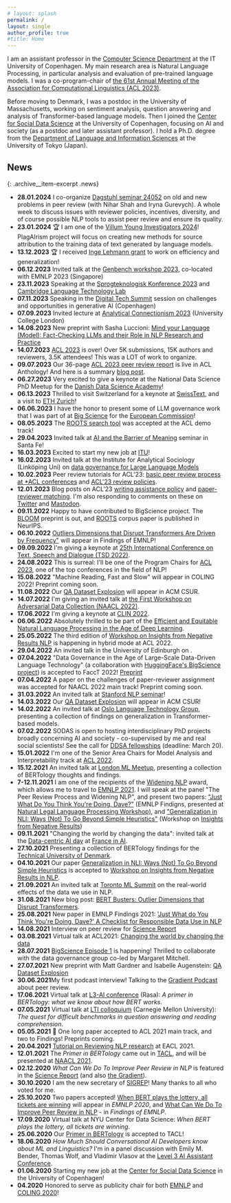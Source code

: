 ```yaml
---
# layout: splash
permalink: /
layout: single
author_profile: true
#title: Home
---
```


<p>I am an assistant professor in the <a href="https://en.itu.dk/Research/Departments/Computer-Science-Department">Computer Science Department</a> at the IT University of Copenhagen. My main research area is Natural Language Processing, in particular analysis and evaluation of pre-trained language models. I was a co-program-chair of <a href="https://2023.aclweb.org/committees/organization/">the 61st Annual Meeting of the Association for Computational Linguistics (ACL 2023)</a>.</p>

<p>Before moving to Denmark, I was a postdoc in the University of Massachusetts, working on sentiment analysis, question answering and analysis of Transformer-based language models. Then I joined the <a href="https://sodas.ku.dk/">Center for Social Data Science</a> at the University of Copenhagen, focusing on AI and society (as a postdoc and later assistant professor). I hold a Ph.D. degree from the <a href="https://www.c.u-tokyo.ac.jp/eng_site/info/academics/grad/lis/">Department of Language and Information Sciences</a> at the University of Tokyo (Japan).</p>

## News

{: .archive__item-excerpt .news}

- **28.01.2024** I co-organize [Dagstuhl seminar 24052](https://dff.dk/en/grants/database/view?period%3Alist=eq8rwx3oar&instrument%3Alist=s7hxawmh1p&filed_method%3Alist=all&SearchableText=) on old and new problems in peer review (with Nihar Shah and Iryna Gurevych). A whole week to discuss issues with reviewer policies, incentives, diversity, and of course possible NLP tools to assist peer review and ensure its quality.  
- **23.01.2024** 🏆 I am one of the [Villum Young Investigators 2024](https://dff.dk/en/grants/database/view?period%3Alist=eq8rwx3oar&instrument%3Alist=s7hxawmh1p&filed_method%3Alist=all&SearchableText=)! PlagAIrism project will focus on creating new methods for source attribution to the training data of text generated by language models. 
- **13.12.2023** 🏆 I received [Inge Lehmann grant](https://dff.dk/en/grants/database/view?period%3Alist=eq8rwx3oar&instrument%3Alist=s7hxawmh1p&filed_method%3Alist=all&SearchableText=) to work on efficiency and generalization! 
- **06.12.2023** Invited talk at the [Genbench workshop 2023](https://genbench.org/workshop/), co-located with EMNLP 2023 (Singapore) 
- **23.11.2023** Speaking at the [Sprogteknologisk Konference 2023](https://cst.ku.dk/kalender/sprogteknologisk-konference-2023/) and [Cambridge Language Technology Lab](https://talks.cam.ac.uk/show/archive/60438)
- **07.11.2023** Speaking in the [Digital Tech Summit](https://event.ing.dk/digitaltechsummit/session/1576137/generative-ai-challenges-and-open-questions) session on challenges and opportunities in generative AI (Copenhagen) 
- **07.09.2023** Invited lecture at [Analytical Connectionism 2023](https://www.ucl.ac.uk/gatsby/analytical-connectionism-2023) (University College London)
- **14.08.2023** New preprint with Sasha Luccioni: [Mind your Language (Model): Fact-Checking LLMs and their Role in NLP Research and Practice](https://arxiv.org/abs/2308.07120)
- **14.07.2023** <a href="https://2023.aclweb.org/">ACL 2023</a> is over! Over 5K submissions, 15K authors and reviewers, 3.5K attendees! This was a LOT of work to organize.
- **09.07.2023** Our 36-page <a href="https://aclanthology.org/2023.acl-long.911/">ACL 2023 peer review report</a> is live in ACL Anthology! And here is a summary <a href="https://2023.aclweb.org/blog/review-report/">blog post</a>.
- **06.27.2023** Very excited to give a keynote at the National Data Science PhD Meetup for the <a href="https://ddsa.dk/growing-danish-data-science-2023/">Danish Data Science Academy</a>!
- **06.13.2023** Thrilled to visit Switzerland for a keynote at <a href="https://www.swisstext.org/">SwissText</a>, and a visit to <a href="https://rycolab.io/talk/">ETH Zurich</a>!
- **06.06.2023** I have the honor to present some of LLM governance work that I was part of at <a href="https://bigscience.huggingface.co/">Big Science</a> for the <a href="https://futurium.ec.europa.eu/en/connect-university/events/large-language-models-overview-limitations-opportunities">European Commission</a>!
- **08.05.2023** The <a href="https://arxiv.org/abs/2302.14035">ROOTS search tool</a> was accepted at the ACL demo track!
- **29.04.2023** Invited talk at <a href="https://wiki.santafe.edu/index.php/AI_and_the_Barrier_of_Meaning_2_-_Agenda">AI and the Barrier of Meaning</a> seminar in Santa Fe!
- **16.03.2023** Excited to start my new job at <a href="https://en.itu.dk/Research/Departments/Computer-Science-Department">ITU</a>!
- **16.02.2023** Invited talk at the Institute for Analytical Sociology (Linköping Uni) on <a href="https://liu.se/en/article/seminarier-och-forelasningar-vid-ias">data governance for Large Language Models</a>
- **10.02.2023** Peer review tutorials for ACL'23: <a href="https://2023.aclweb.org/blog/review-basics/">basic peer review process at *ACL conferences</a> and <a href="https://2023.aclweb.org/blog/review-acl23/">ACL'23 review policies</a>.
- **12.01.2023** Blog posts on ACL'23 <a href="https://2023.aclweb.org/blog/ACL-2023-policy/">writing assistance policy</a> and <a href="https://2023.aclweb.org/blog/reviewer-assignment/">paper-reviewer matching</a>. I'm also responding to comments on these on <a href="https://twitter.com/@annargrs">Twitter</a> and <a rel="me" href="https://sigmoid.social/@annargrs">Mastodon</a>.
- **09.11.2022** Happy to have contributed to BigScience project. The <a href="https://arxiv.org/abs/2211.05100">BLOOM</a> preprint is out, and <a href="https://openreview.net/forum?id=UoEw6KigkUn">ROOTS</a> corpus paper is published in NeurIPS.
- **06.10.2022** <a href="https://arxiv.org/abs/2205.11380">Outliers Dimensions that Disrupt Transformers Are Driven by Frequency"</a> will appear in Findings of EMNLP!
- **09.09.2022** I'm giving a keynote at <a href="https://www.tsdconference.org/tsd2022/conf_inv_sp.html">25th International Conference on Text, Speech and Dialogue (TSD 2022)</a>.
- **24.08.2022** This is surreal: I'll be one of the Program Chairs for <a href="https://2023.aclweb.org/">ACL 2023</a>, one of the top conferences in the field of NLP!
- **15.08.2022** "Machine Reading, Fast and Slow" will appear in COLING 2022! Preprint coming soon.
- **11.08.2022** Our <a href="https://arxiv.org/abs/2107.12708">QA Dataset Explosion</a> will appear in ACM CSUR.
- **14.07.2022** I'm giving an invited talk at <a href="https://dadcworkshop.github.io/">the First Workshop on Adversarial Data Collection (NAACL 2022)</a>.
- **17.06.2022** I'm giving a keynote at <a href="https://clin2022.uvt.nl/clin32/">CLIN 2022</a>.
- **06.06.2022** Absolutely thrilled to be part of the  <a href="https://www.dagstuhl.de/en/program/calendar/semhp/?semnr=22232">Efficient and Equitable Natural Language Processing in the Age of Deep Learning</a>.
- **25.05.2022** The third edition of <a href="https://insights-workshop.github.io">Workshop on Insights from Negative Results NLP</a> is happening in hybrid mode at ACL 2022.
- **29.04.2022** An invited talk in the University of Edinburgh on .
- **07.04.2022** "Data Governance in the Age of Large-Scale Data-Driven Language Technology" (a collaboration with <a href="https://bigscience.huggingface.co/">HuggingFace's BigScience project</a>) is accepted to FaccT 2022! <a href="https://arxiv.org/abs/2206.03216">Preprint</a>
- **07.04.2022** A paper on the challenges of paper-reviewer assignment was accepted for NAACL 2022 main track! Preprint coming soon.
- **31.03.2022** An invited talk at <a href="https://arxiv.org/abs/2107.12708">Stanford NLP seminar</a>!
- **14.03.2022** Our <a href="https://arxiv.org/abs/2107.12708">QA Dataset Explosion</a> will appear in ACM CSUR!
- **14.02.2022** An invited talk at <a href="https://www.mn.uio.no/ifi/english/research/groups/ltg/">Oslo Language Technology Group</a>, presenting a collection of findings on generalization in Transformer-based models.
- **07.02.2022** SODAS is open to hosting interdisciplinary PhD projects broadly concerning AI and society - co-supervised by me and real social scientists! See the call for <a href="https://ddsa.dk/open-calls/open-call-for-phd-scholarships/">DDSA fellowships</a> (deadline: March 20).
- **15.01.2022** I'm one of the Senior Area Chairs for Model Analysis and Interpretability track at <a href="https://www.2022.aclweb.org/senior-area-chairs">ACL 2022</a>.
- **15.12.2021** An invited talk at <a href="https://www.meetup.com/London-Machine-Learning-Meetup/">London ML Meetup</a>, presenting a collection of BERTology thoughts and findings.
- **7-12.11.2021** I am one of the recipients of the <a href="http://www.winlp.org/winlp-emnlp-2021/">Widening NLP</a> award, which allows me to travel to <a href="https://2021.emnlp.org/">EMNLP 2021</a>. I will speak at the panel "The Peer Review Process and Widening NLP", and present two papers: <a href="https://aclanthology.org/2021.findings-emnlp.414/">"Just What Do You Think You're Doing, Dave?"</a> (EMNLP Findigns, presented at <a href="https://nllpw.org/workshop/">Natural Legal Language Processing Workshop)</a>, and <a href="https://aclanthology.org/2021.insights-1.18/">"Generalization in NLI: Ways (Not) To Go Beyond Simple Heuristics"</a> (Workshop on <a href="https://insights-workshop.github.io">Insights from Negative Results</a>)
- **09.11.2021** "Changing the world by changing the data": invited talk at the <a href="https://www.data-centric-ai.com/">Data-centric AI day</a> at <a href="https://francedigitale.org/en/event/france-is-ai-2021/">France in AI</a>.
- **27.10.2021** Presenting a collection of BERTology findings for the <a href="https://www.dtu.dk/service/kalender/arrangement?id=4caa466a-c27a-4f75-8560-e014423678ef">Technical University of Denmark</a>.
- **04.10.2021** Our paper <a href="https://arxiv.org/abs/2110.01518">Generalization in NLI: Ways (Not) To Go Beyond Simple Heuristics</a> is accepted to <a href="https://insights-workshop.github.io/">Workshop on Insights from Negative Results in NLP</a>.
- **21.09.2021** An invited talk at <a href="https://www.torontomachinelearning.com/ml-in-nlp-and-cv/">Toronto ML Summit</a> on the real-world effects of the data we use in NLP.
- **31.08.2021** New blog post: <a href="https://text-machine-lab.github.io/blog/2021/busters/">BERT Busters: Outlier Dimensions that Disrupt Transformers</a>.
- **25.08.2021** New paper in EMNLP Findings 2021: <a href="https://arxiv.org/abs/2109.06598">'Just What do You Think You're Doing, Dave?' A Checklist for Responsible Data Use in NLP</a>
- **14.08.2021** Interview on peer review for <a href="https://sciencereport.dk/samfund/peer-review-2-0-traenger-fagfaellebedoemmelsen-til-en-systemopdatering/">Science Report</a>
- **03.08.2021** Virtual talk at ACL2021: <a href="https://u.pcloud.link/publink/show?code=XZkiIxXZRHfXWjEPnUVsNrbStQUY8mxj2qYk">Changing the world by changing the data</a>
- **28.07.2021** <a href="https://bigscience.huggingface.co/">BigScience Episode 1</a> is happening! Thrilled to collaborate with the data governance group co-led by Margaret Mitchell.
- **27.07.2021** New preprint with Matt Gardner and Isabelle Augenstein: <a href="https://arxiv.org/abs/2107.12708">QA Dataset Explosion</a>
- **30.06.2021**My first podcast interview! Talking to the <a href="https://thegradientpub.substack.com/p/anna-rogers-on-the-flaws-of-peer">Gradient Podcast</a> about peer review.
- **17.06.2021** Virtual talk at <a href="https://l3-ai.dev/">L3-AI conference</a> (Rasa): <i>A primer in BERTology: what we know about how BERT works</i>.
- **07.05.2021** Virtual talk at <a href="https://lti.cs.cmu.edu/lti-colloquium">LTI colloquium</a> (Carnegie Mellon University): <i>The quest for difficult benchmarks in question answering and reading comprehension</i>.
- **05.05.2021** :tada: One long paper accepted to ACL 2021 main track, and two to Findings! Preprints coming.
- **20.04.2021** <a href="https://github.com/reviewingNLP/EACL2021T5">Tutorial on Reviewing NLP research</a> at EACL 2021.
- **12.01.2021** The <i>Primer in BERTology</i> came out in <a href="https://www.mitpressjournals.org/doi/abs/10.1162/tacl_a_00349">TACL</a>, and will be presented at <a href="https://2021.naacl.org/">NAACL 2021</a>.
- **02.12.2020** <i>What Can We Do To Improve Peer Review in NLP</i> is featured in the <a href="https://sciencereport.dk/ny-viden/nyt-studie-peger-paa-flere-udfordringer-med-peer-review/">Science Report</a> (and also <a href="https://thegradient.pub/how-can-we-improve-peer-review-in-nlp/">the Gradient</a>).
- **30.10.2020** I am the new secretary of <a href="http://www.sigrep.org/">SIGREP</a>! Many thanks to all who voted for me.
- **25.10.2020** Two papers accepted! <a href="https://arxiv.org/abs/2005.00561">When BERT plays the lottery, all tickets are winning</a> will appear in <i>EMNLP 2020</i>, and <a href="https://arxiv.org/abs/2010.03863">What Can We Do To Improve Peer Review in NLP</a> - in <i>Findings of EMNLP</i>.
- **17.09.2020** Virtual talk at NYU Center for Data Science: <i>When BERT plays the lottery, all tickets are winning</i>.
- **25.06.2020** Our <a href="https://arxiv.org/abs/2002.12327">Primer in BERTology</a> is accepted to TACL!
- **18.06.2020** <i>How Much Should Conversational AI Developers know about ML and Linguistics?</i> I'm in a panel discussion with Emily M. Bender, Thomas Wolf, and Vladimir Vlasov at the <a href="https://www.l3-ai.dev/">Level 3 AI Assistant Conference</a>.
- **01.06.2020** Starting my new job at the <a href="https://sodas.ku.dk/">Center for Social Data Science</a> in the University of Copenhagen!
- **04.2020** Honored to serve as publicity chair for both <a href="https://2020.emnlp.org/">EMNLP</a> and <a href="https://coling2020.org/">COLING 2020</a>!

